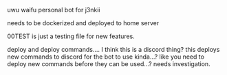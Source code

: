 uwu waifu personal bot for j3nkii


needs to be dockerized and deployed to home server

00TEST is just a testing file for new features.

deploy and deploy commands.... I think this is a discord thing? this deploys new commands to discord for the bot to use kinda...? like you need to deploy new commands before they can be used...? needs investigation.


